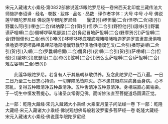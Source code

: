 宋元入藏诸大小乘经·第0822部佛说莲华眼陀罗尼经一卷宋西天北印度三藏传法大师施护奉诏译
· 经名 · 卷数 · 跋序
· 品名 · 品数 · 译作者字体：大号 中号 小号
佛说莲华眼陀罗尼经
佛说莲华眼陀罗尼经
　　曩谟(引)啰怛曩(二合)怛啰(二合)夜(引)野曩么阿(引)哩也(二合)钵纳摩(二合)儞(引)怛啰(二合引)野怛他(引)誐哆(引)野曩谟萨哩嚩(二合)儞嚩啰拏尾瑟迦(二合)鼻尼冒地萨怛嚩(二合)野摩贺(引)萨怛嚩(二合)野怛儞也(二合)他(引)唵(引)哆啰哆啰底哩底哩睹噜睹噜迦罗迦罗吉隶吉隶俱噜俱噜婆啰婆啰鼻哩鼻哩部噜部噜曩野曩野俱噜俱噜谟乞叉(二合引)播野娑嚩(二合引)贺(引)入嚩(二合)罗曩嚩呬儞(二合)儞鼻(引)娑嚩(二合引)贺(引)萨哩嚩(二合)怛他(引)誐哆(引)底瑟耻(二合)帝(引)娑嚩(二合引)贺么么萨哩嚩(二合)萨怛嚩(二合)难左娑嚩(二合)贺(引)

　　此莲华眼陀罗尼。若复有人于其晨朝恭敬供养。及念此陀罗尼一百八遍。一日二日乃至三七日志心持诵。一切罪障悉皆除灭。亦不患其眼病耳病鼻舌身病。心不邪乱。复得五种眼清净五种鼻清净。五种舌清净五种意清净。身相端直心离垢染。于一切生中恒发菩提心。与诸圣众常得见佛。而听妙法直至菩提道场圆满正觉。

上一部：乾隆大藏经·宋元入藏诸大小乘经·大乘宝月童子问法经一卷
下一部：乾隆大藏经·宋元入藏诸大小乘经·佛说观想佛母般若波罗蜜多菩萨经一卷
乾隆大藏经·宋元入藏诸大小乘经·佛说莲华眼陀罗尼经